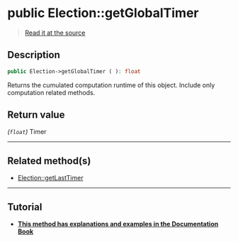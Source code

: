 # public Election::getGlobalTimer

> [Read it at the source](https://github.com/julien-boudry/Condorcet/blob/master/src/Election.php#L224)

## Description    

```php
public Election->getGlobalTimer ( ): float
```

Returns the cumulated computation runtime of this object. Include only computation related methods.
    

## Return value   

*(`float`)* Timer


---------------------------------------

## Related method(s)      

* [Election::getLastTimer](/Docs/api-reference/Election%20Class/Election--getLastTimer.md)    

---------------------------------------

## Tutorial

* **[This method has explanations and examples in the Documentation Book](https://www.condorcet.io/3.AsPhpLibrary/7.GoFurther/TimerBenchMarking)**    
